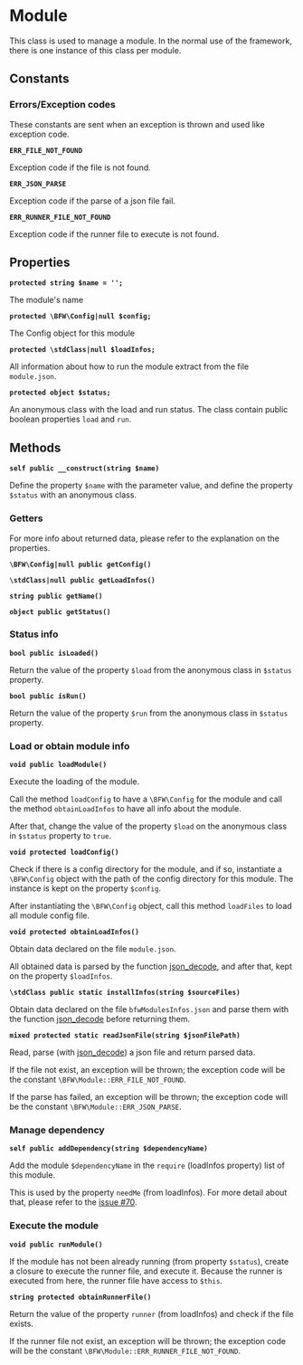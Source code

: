 # Module

This class is used to manage a module.
In the normal use of the framework, there is one instance of this class per module.

## Constants

### Errors/Exception codes

These constants are sent when an exception is thrown and used like exception code.

__`ERR_FILE_NOT_FOUND`__

Exception code if the file is not found.

__`ERR_JSON_PARSE`__

Exception code if the parse of a json file fail.

__`ERR_RUNNER_FILE_NOT_FOUND`__

Exception code if the runner file to execute is not found.

## Properties

__`protected string $name = '';`__

The module's name

__`protected \BFW\Config|null $config;`__

The Config object for this module

__`protected \stdClass|null $loadInfos;`__

All information about how to run the module extract from the file `module.json`.

__`protected object $status;`__

An anonymous class with the load and run status.
The class contain public boolean properties `load` and `run`.

## Methods

__`self public __construct(string $name)`__

Define the property `$name` with the parameter value, and define the property `$status` with an anonymous class.

### Getters

For more info about returned data, please refer to the explanation on the properties.

__`\BFW\Config|null public getConfig()`__

__`\stdClass|null public getLoadInfos()`__

__`string public getName()`__

__`object public getStatus()`__

### Status info

__`bool public isLoaded()`__

Return the value of the property `$load` from the anonymous class in `$status` property.

__`bool public isRun()`__

Return the value of the property `$run` from the anonymous class in `$status` property.

### Load or obtain module info

__`void public loadModule()`__

Execute the loading of the module.

Call the method `loadConfig` to have a `\BFW\Config` for the module and call the method `obtainLoadInfos` to have all info about the module.

After that, change the value of the property `$load` on the anonymous class in `$status` property to `true`.

__`void protected loadConfig()`__

Check if there is a config directory for the module, and if so,
instantiate a `\BFW\Config` object with the path of the config directory for this module.
The instance is kept on the property `$config`.

After instantiating the `\BFW\Config` object, call this method `loadFiles` to load all module config file.

__`void protected obtainLoadInfos()`__

Obtain data declared on the file `module.json`.

All obtained data is parsed by the function [json_decode](http://php.net/manual/en/function.json-decode.php),
and after that, kept on the property `$loadInfos`.

__`\stdClass public static installInfos(string $sourceFiles)`__

Obtain data declared on the file `bfwModulesInfos.json` and parse them
with the function [json_decode](http://php.net/manual/en/function.json-decode.php)
before returning them.

__`mixed protected static readJsonFile(string $jsonFilePath)`__

Read, parse (with [json_decode](http://php.net/manual/en/function.json-decode.php)) a json file and return parsed data.

If the file not exist, an exception will be thrown;
the exception code will be the constant `\BFW\Module::ERR_FILE_NOT_FOUND`.

If the parse has failed, an exception will be thrown;
the exception code will be the constant `\BFW\Module::ERR_JSON_PARSE`.

### Manage dependency

__`self public addDependency(string $dependencyName)`__

Add the module `$dependencyName` in the `require` (loadInfos property) list of this module.

This is used by the property `needMe` (from loadInfos).
For more detail about that, please refer to the [issue #70](https://github.com/bulton-fr/bfw/issues/70).

### Execute the module

__`void public runModule()`__

If the module has not been already running (from property `$status`), create a closure to execute the runner file, and execute it.
Because the runner is executed from here, the runner file have access to `$this`.

__`string protected obtainRunnerFile()`__

Return the value of the property `runner` (from loadInfos) and check if the file exists.

If the runner file not exist, an exception will be thrown;
the exception code will be the constant `\BFW\Module::ERR_RUNNER_FILE_NOT_FOUND`.
